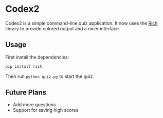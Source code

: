 # Codex2

Codex2 is a simple command-line quiz application. It now uses the
[Rich](https://github.com/Textualize/rich) library to provide colored output
and a nicer interface.

## Usage
First install the dependencies:

```bash
pip install rich
```

Then run `python quiz.py` to start the quiz.

## Future Plans
- Add more questions
- Support for saving high scores

